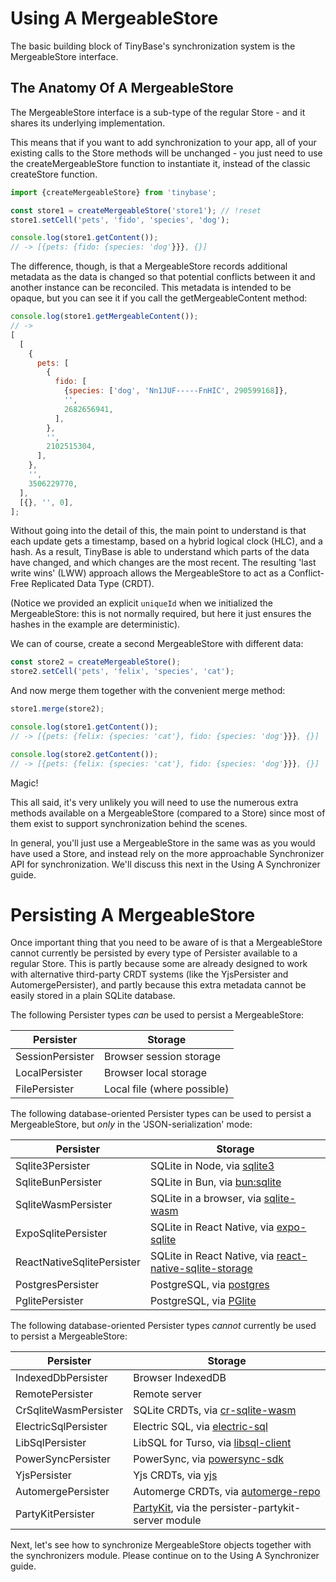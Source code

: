 # Using A MergeableStore

The basic building block of TinyBase's synchronization system is the
MergeableStore interface.

## The Anatomy Of A MergeableStore

The MergeableStore interface is a sub-type of the regular Store - and it shares
its underlying implementation.

This means that if you want to add synchronization to your app, all of your
existing calls to the Store methods will be unchanged - you just need to use the
createMergeableStore function to instantiate it, instead of the classic
createStore function.

```js
import {createMergeableStore} from 'tinybase';

const store1 = createMergeableStore('store1'); // !reset
store1.setCell('pets', 'fido', 'species', 'dog');

console.log(store1.getContent());
// -> [{pets: {fido: {species: 'dog'}}}, {}]
```

The difference, though, is that a MergeableStore records additional metadata as
the data is changed so that potential conflicts between it and another instance
can be reconciled. This metadata is intended to be opaque, but you can see it if
you call the getMergeableContent method:

```js
console.log(store1.getMergeableContent());
// ->
[
  [
    {
      pets: [
        {
          fido: [
            {species: ['dog', 'Nn1JUF-----FnHIC', 290599168]},
            '',
            2682656941,
          ],
        },
        '',
        2102515304,
      ],
    },
    '',
    3506229770,
  ],
  [{}, '', 0],
];
```

Without going into the detail of this, the main point to understand is that each
update gets a timestamp, based on a hybrid logical clock (HLC), and a hash. As a
result, TinyBase is able to understand which parts of the data have changed, and
which changes are the most recent. The resulting 'last write wins' (LWW)
approach allows the MergeableStore to act as a Conflict-Free Replicated Data
Type (CRDT).

(Notice we provided an explicit `uniqueId` when we initialized the
MergeableStore: this is not normally required, but here it just ensures the
hashes in the example are deterministic).

We can of course, create a second MergeableStore with different data:

```js
const store2 = createMergeableStore();
store2.setCell('pets', 'felix', 'species', 'cat');
```

And now merge them together with the convenient merge method:

```js
store1.merge(store2);

console.log(store1.getContent());
// -> [{pets: {felix: {species: 'cat'}, fido: {species: 'dog'}}}, {}]

console.log(store2.getContent());
// -> [{pets: {felix: {species: 'cat'}, fido: {species: 'dog'}}}, {}]
```

Magic!

This all said, it's very unlikely you will need to use the numerous extra
methods available on a MergeableStore (compared to a Store) since most of them
exist to support synchronization behind the scenes.

In general, you'll just use a MergeableStore in the same was as you would have
used a Store, and instead rely on the more approachable Synchronizer API for
synchronization. We'll discuss this next in the Using A Synchronizer guide.

# Persisting A MergeableStore

Once important thing that you need to be aware of is that a MergeableStore
cannot currently be persisted by every type of Persister available to a regular
Store. This is partly because some are already designed to work with alternative
third-party CRDT systems (like the YjsPersister and AutomergePersister), and
partly because this extra metadata cannot be easily stored in a plain SQLite
database.

The following Persister types _can_ be used to persist a MergeableStore:

| Persister        | Storage                     |
| ---------------- | --------------------------- |
| SessionPersister | Browser session storage     |
| LocalPersister   | Browser local storage       |
| FilePersister    | Local file (where possible) |

The following database-oriented Persister types can be used to persist a
MergeableStore, but _only_ in the 'JSON-serialization' mode:

| Persister                  | Storage                                                                                                          |
| -------------------------- | ---------------------------------------------------------------------------------------------------------------- |
| Sqlite3Persister           | SQLite in Node, via [sqlite3](https://github.com/TryGhost/node-sqlite3)                                          |
| SqliteBunPersister         | SQLite in Bun, via [bun:sqlite](https://bun.sh/docs/api/sqlite)                                                  |
| SqliteWasmPersister        | SQLite in a browser, via [sqlite-wasm](https://github.com/tomayac/sqlite-wasm)                                   |
| ExpoSqlitePersister        | SQLite in React Native, via [expo-sqlite](https://github.com/expo/expo/tree/main/packages/expo-sqlite)           |
| ReactNativeSqlitePersister | SQLite in React Native, via [react-native-sqlite-storage](https://github.com/andpor/react-native-sqlite-storage) |
| PostgresPersister          | PostgreSQL, via [postgres](https://github.com/porsager/postgres)                                                 |
| PglitePersister            | PostgreSQL, via [PGlite](https://github.com/electric-sql/pglite)                                                 |

The following database-oriented Persister types _cannot_ currently be used to
persist a MergeableStore:

| Persister             | Storage                                                                                  |
| --------------------- | ---------------------------------------------------------------------------------------- |
| IndexedDbPersister    | Browser IndexedDB                                                                        |
| RemotePersister       | Remote server                                                                            |
| CrSqliteWasmPersister | SQLite CRDTs, via [cr-sqlite-wasm](https://github.com/vlcn-io/cr-sqlite)                 |
| ElectricSqlPersister  | Electric SQL, via [electric-sql](https://github.com/electric-sql/electric)               |
| LibSqlPersister       | LibSQL for Turso, via [libsql-client](https://github.com/tursodatabase/libsql-client-ts) |
| PowerSyncPersister    | PowerSync, via [powersync-sdk](https://github.com/powersync-ja/powersync-js)             |
| YjsPersister          | Yjs CRDTs, via [yjs](https://github.com/yjs/yjs)                                         |
| AutomergePersister    | Automerge CRDTs, via [automerge-repo](https://github.com/automerge/automerge-repo)       |
| PartyKitPersister     | [PartyKit](https://www.partykit.io/), via the persister-partykit-server module           |

Next, let's see how to synchronize MergeableStore objects together with the
synchronizers module. Please continue on to the Using A Synchronizer guide.
